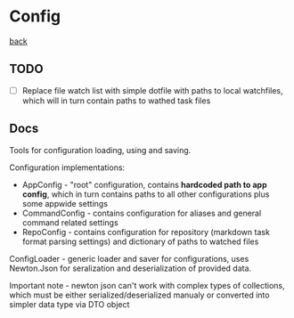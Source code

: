 # Config
[back](../Planum.md)

## TODO

- [ ] Replace file watch list with simple dotfile with paths to local watchfiles, which will in turn contain paths to wathed task files

## Docs

Tools for configuration loading, using and saving.

Configuration implementations:
- AppConfig - "root" configuration, contains **hardcoded path to app config**, which in turn contains paths to all other configurations plus some appwide settings
- CommandConfig - contains configuration for aliases and general command related settings
- RepoConfig - contains configuration for repository (markdown task format parsing settings) and dictionary of paths to watched files

ConfigLoader - generic loader and saver for configurations, uses Newton.Json for seralization and deserialization of provided data. 

Important note - newton json can't work with complex types of collections, which must be either serialized/deserialized manualy or converted into simpler data type via DTO object
